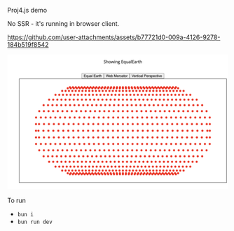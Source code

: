 Proj4.js demo

No SSR - it's running in browser client.



https://github.com/user-attachments/assets/b77721d0-009a-4126-9278-184b519f8542


![Cover Image](./cover.png)

To run
- `bun i`
- `bun run dev`
